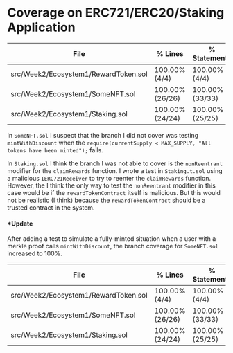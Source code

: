 # Coverage on ERC721/ERC20/Staking Application

| File                                       | % Lines           | % Statements      | % Branches       | % Funcs         |
|--------------------------------------------|-------------------|-------------------|------------------|-----------------|
| src/Week2/Ecosystem1/RewardToken.sol       | 100.00% (4/4)     | 100.00% (4/4)     | 100.00% (4/4)    | 100.00% (2/2)   |
| src/Week2/Ecosystem1/SomeNFT.sol           | 100.00% (26/26)   | 100.00% (33/33)   | 94.44% (17/18)   | 100.00% (5/5)   |
| src/Week2/Ecosystem1/Staking.sol           | 100.00% (24/24)   | 100.00% (25/25)   | 91.67% (11/12)   | 100.00% (8/8)   |

In `SomeNFT.sol` I suspect that the branch I did not cover was testing `mintWithDiscount` when the `require(currentSupply < MAX_SUPPLY, "All tokens have been minted");` fails.

In `Staking.sol` I think the branch I was not able to cover is the `nonReentrant` modifier for the `claimRewards` function. I wrote a test in `Staking.t.sol` using a malicious `IERC721Receiver` to try to reenter the `claimRewards` function. However, the I think the only way to test the `nonReentrant` modifier in this case would be if the `rewardTokenContract` itself is malicious. But this would not be realistic (I think) because the `rewardTokenContract` should be a trusted contract in the system.

#### *Update
After adding a test to simulate a fully-minted situation when a user with a merkle proof calls `mintWithDiscount`, the branch coverage for `SomeNFT.sol` increased to 100%.

| File                                       | % Lines           | % Statements      | % Branches       | % Funcs         |
|--------------------------------------------|-------------------|-------------------|------------------|-----------------|
| src/Week2/Ecosystem1/RewardToken.sol       | 100.00% (4/4)     | 100.00% (4/4)     | 100.00% (4/4)    | 100.00% (2/2)   |
| src/Week2/Ecosystem1/SomeNFT.sol           | 100.00% (26/26)   | 100.00% (33/33)   | 100.00% (18/18)  | 100.00% (5/5)   |
| src/Week2/Ecosystem1/Staking.sol           | 100.00% (24/24)   | 100.00% (25/25)   | 91.67% (11/12)   | 100.00% (8/8)   |